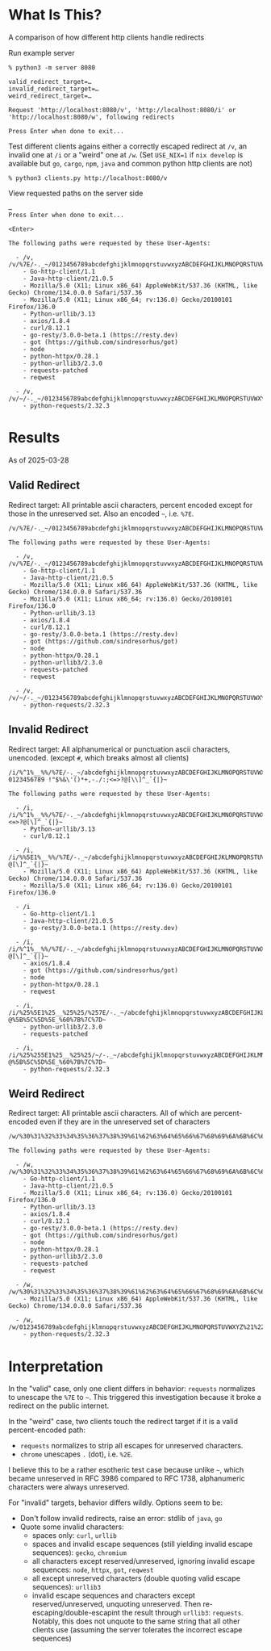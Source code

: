 # What Is This?

A comparison of how different http clients handle redirects

Run example server

```
% python3 -m server 8080

valid_redirect_target=…
invalid_redirect_target=…
weird_redirect_target=…

Request 'http://localhost:8080/v', 'http://localhost:8080/i' or 'http://localhost:8080/w', following redirects

Press Enter when done to exit...
```

Test different clients agains either a correctly escaped redirect at `/v`, an invalid one at `/i` or a "weird" one at `/w`. (Set `USE_NIX=1` if `nix develop` is available but `go`, `cargo`, `npm`, `java` and common python http clients are not)

```
% python3 clients.py http://localhost:8080/v
```

View requested paths on the server side

```
…
Press Enter when done to exit...

<Enter>

The following paths were requested by these User-Agents:

  - /v, /v/%7E/-._~/0123456789abcdefghijklmnopqrstuvwxyzABCDEFGHIJKLMNOPQRSTUVWXYZ%21%22%23%24%25%26%27%28%29%2A%2B%2C-./%3A%3B%3C%3D%3E%3F%40%5B%5C%5D%5E_%60%7B%7C%7D~%20%09%0A%0D%0B%0C
    - Go-http-client/1.1
    - Java-http-client/21.0.5
    - Mozilla/5.0 (X11; Linux x86_64) AppleWebKit/537.36 (KHTML, like Gecko) Chrome/134.0.0.0 Safari/537.36
    - Mozilla/5.0 (X11; Linux x86_64; rv:136.0) Gecko/20100101 Firefox/136.0
    - Python-urllib/3.13
    - axios/1.8.4
    - curl/8.12.1
    - go-resty/3.0.0-beta.1 (https://resty.dev)
    - got (https://github.com/sindresorhus/got)
    - node
    - python-httpx/0.28.1
    - python-urllib3/2.3.0
    - requests-patched
    - reqwest

  - /v, /v/~/-._~/0123456789abcdefghijklmnopqrstuvwxyzABCDEFGHIJKLMNOPQRSTUVWXYZ%21%22%23%24%25%26%27%28%29%2A%2B%2C-./%3A%3B%3C%3D%3E%3F%40%5B%5C%5D%5E_%60%7B%7C%7D~%20%09%0A%0D%0B%0C
    - python-requests/2.32.3
```

# Results

As of 2025-03-28

## Valid Redirect

Redirect target:
All printable ascii characters, percent encoded except for those in the unreserved set. Also an encoded `~`, i.e. `%7E`.
```
/v/%7E/-._~/0123456789abcdefghijklmnopqrstuvwxyzABCDEFGHIJKLMNOPQRSTUVWXYZ%21%22%23%24%25%26%27%28%29%2A%2B%2C-./%3A%3B%3C%3D%3E%3F%40%5B%5C%5D%5E_%60%7B%7C%7D~%20%09%0A%0D%0B%0C
```

```
The following paths were requested by these User-Agents:

  - /v, /v/%7E/-._~/0123456789abcdefghijklmnopqrstuvwxyzABCDEFGHIJKLMNOPQRSTUVWXYZ%21%22%23%24%25%26%27%28%29%2A%2B%2C-./%3A%3B%3C%3D%3E%3F%40%5B%5C%5D%5E_%60%7B%7C%7D~%20%09%0A%0D%0B%0C
    - Go-http-client/1.1
    - Java-http-client/21.0.5
    - Mozilla/5.0 (X11; Linux x86_64) AppleWebKit/537.36 (KHTML, like Gecko) Chrome/134.0.0.0 Safari/537.36
    - Mozilla/5.0 (X11; Linux x86_64; rv:136.0) Gecko/20100101 Firefox/136.0
    - Python-urllib/3.13
    - axios/1.8.4
    - curl/8.12.1
    - go-resty/3.0.0-beta.1 (https://resty.dev)
    - got (https://github.com/sindresorhus/got)
    - node
    - python-httpx/0.28.1
    - python-urllib3/2.3.0
    - requests-patched
    - reqwest

  - /v, /v/~/-._~/0123456789abcdefghijklmnopqrstuvwxyzABCDEFGHIJKLMNOPQRSTUVWXYZ%21%22%23%24%25%26%27%28%29%2A%2B%2C-./%3A%3B%3C%3D%3E%3F%40%5B%5C%5D%5E_%60%7B%7C%7D~%20%09%0A%0D%0B%0C
    - python-requests/2.32.3
```

## Invalid Redirect

Redirect target:
All alphanumerical or punctuation ascii characters, unencoded. (except `#`, which breaks almost all clients)

```
/i/%^1%__%%/%7E/-._~/abcdefghijklmnopqrstuvwxyzABCDEFGHIJKLMNOPQRSTUVWXYZ 0123456789 !"$%&\'()*+,-./:;<=>?@[\\]^_`{|}~
```

```
The following paths were requested by these User-Agents:

  - /i, /i/%^1%__%%/%7E/-._~/abcdefghijklmnopqrstuvwxyzABCDEFGHIJKLMNOPQRSTUVWXYZ%200123456789%20!"$%&'()*+,-./:;<=>?@[\]^_`{|}~
    - Python-urllib/3.13
    - curl/8.12.1

  - /i, /i/%%5E1%__%%/%7E/-._~/abcdefghijklmnopqrstuvwxyzABCDEFGHIJKLMNOPQRSTUVWXYZ%200123456789%20!%22$%&'()*+,-./:;%3C=%3E?@[\]^_`{|}~
    - Mozilla/5.0 (X11; Linux x86_64) AppleWebKit/537.36 (KHTML, like Gecko) Chrome/134.0.0.0 Safari/537.36
    - Mozilla/5.0 (X11; Linux x86_64; rv:136.0) Gecko/20100101 Firefox/136.0

  - /i
    - Go-http-client/1.1
    - Java-http-client/21.0.5
    - go-resty/3.0.0-beta.1 (https://resty.dev)

  - /i, /i/%^1%__%%/%7E/-._~/abcdefghijklmnopqrstuvwxyzABCDEFGHIJKLMNOPQRSTUVWXYZ%200123456789%20!%22$%&'()*+,-./:;%3C=%3E?@[\]^_`{|}~
    - axios/1.8.4
    - got (https://github.com/sindresorhus/got)
    - node
    - python-httpx/0.28.1
    - reqwest

  - /i, /i/%25%5E1%25__%25%25/%257E/-._~/abcdefghijklmnopqrstuvwxyzABCDEFGHIJKLMNOPQRSTUVWXYZ%200123456789%20!%22$%25&'()*+,-./:;%3C=%3E?@%5B%5C%5D%5E_%60%7B%7C%7D~
    - python-urllib3/2.3.0
    - requests-patched

  - /i, /i/%25%255E1%25__%25%25/~/-._~/abcdefghijklmnopqrstuvwxyzABCDEFGHIJKLMNOPQRSTUVWXYZ%25200123456789%2520!%2522$%25&'()*+,-./:;%253C=%253E?@%5B%5C%5D%5E_%60%7B%7C%7D~
    - python-requests/2.32.3
```

## Weird Redirect

Redirect target:
All printable ascii characters. All of which are percent-encoded even if they are in the unreserved set of characters

```
/w/%30%31%32%33%34%35%36%37%38%39%61%62%63%64%65%66%67%68%69%6A%6B%6C%6D%6E%6F%70%71%72%73%74%75%76%77%78%79%7A%41%42%43%44%45%46%47%48%49%4A%4B%4C%4D%4E%4F%50%51%52%53%54%55%56%57%58%59%5A%21%22%23%24%25%26%27%28%29%2A%2B%2C%2D%2E%2F%3A%3B%3C%3D%3E%3F%40%5B%5C%5D%5E%5F%60%7B%7C%7D%7E%20%09%0A%0D%0B%0C
```

```
The following paths were requested by these User-Agents:

  - /w, /w/%30%31%32%33%34%35%36%37%38%39%61%62%63%64%65%66%67%68%69%6A%6B%6C%6D%6E%6F%70%71%72%73%74%75%76%77%78%79%7A%41%42%43%44%45%46%47%48%49%4A%4B%4C%4D%4E%4F%50%51%52%53%54%55%56%57%58%59%5A%21%22%23%24%25%26%27%28%29%2A%2B%2C%2D%2E%2F%3A%3B%3C%3D%3E%3F%40%5B%5C%5D%5E%5F%60%7B%7C%7D%7E%20%09%0A%0D%0B%0C
    - Go-http-client/1.1
    - Java-http-client/21.0.5
    - Mozilla/5.0 (X11; Linux x86_64; rv:136.0) Gecko/20100101 Firefox/136.0
    - Python-urllib/3.13
    - axios/1.8.4
    - curl/8.12.1
    - go-resty/3.0.0-beta.1 (https://resty.dev)
    - got (https://github.com/sindresorhus/got)
    - node
    - python-httpx/0.28.1
    - python-urllib3/2.3.0
    - requests-patched
    - reqwest

  - /w, /w/%30%31%32%33%34%35%36%37%38%39%61%62%63%64%65%66%67%68%69%6A%6B%6C%6D%6E%6F%70%71%72%73%74%75%76%77%78%79%7A%41%42%43%44%45%46%47%48%49%4A%4B%4C%4D%4E%4F%50%51%52%53%54%55%56%57%58%59%5A%21%22%23%24%25%26%27%28%29%2A%2B%2C%2D.%2F%3A%3B%3C%3D%3E%3F%40%5B%5C%5D%5E%5F%60%7B%7C%7D%7E%20%09%0A%0D%0B%0C
    - Mozilla/5.0 (X11; Linux x86_64) AppleWebKit/537.36 (KHTML, like Gecko) Chrome/134.0.0.0 Safari/537.36

  - /w, /w/0123456789abcdefghijklmnopqrstuvwxyzABCDEFGHIJKLMNOPQRSTUVWXYZ%21%22%23%24%25%26%27%28%29%2A%2B%2C-.%2F%3A%3B%3C%3D%3E%3F%40%5B%5C%5D%5E_%60%7B%7C%7D~%20%09%0A%0D%0B%0C
    - python-requests/2.32.3
```

# Interpretation

In the "valid" case, only one client differs in behavior: `requests` normalizes to unescape the `%7E` to `~`.  This triggered this investigation because it broke a redirect on the public internet.

In the "weird" case, two clients touch the redirect target if it is a valid percent-encoded path:

  - `requests` normalizes to strip all escapes for unreserved characters.
  - `chrome` unescapes `.` (dot), i.e. `%2E`.

I believe this to be a rather esotheric test case because unlike `~`, which became unreserved in RFC 3986 compared to RFC 1738, alphanumeric characters were always unreserved.

For "invalid" targets, behavior differs wildly. Options seem to be:

  - Don't follow invalid redirects, raise an error: stdlib of `java`, `go`
  - Quote some invalid characters:
    - spaces only: `curl`, `urllib`
    - spaces and invalid escape sequences (still yielding invalid escape sequences): `gecko`, `chromium`
    - all characters except reserved/unreserved, ignoring invalid escape sequences: `node`, `httpx`, `got`, `reqwest`
    - all except unreserved characters (double quoting valid escape sequences): `urllib3`
    - invalid escape sequences and characters except reserved/unreserved, unquoting unreserved. Then re-escaping/double-escapint the result through `urllib3`: `requests`. Notably, this does not unquote to the same string that all other clients use (assuming the server tolerates the incorrect escape sequences)

